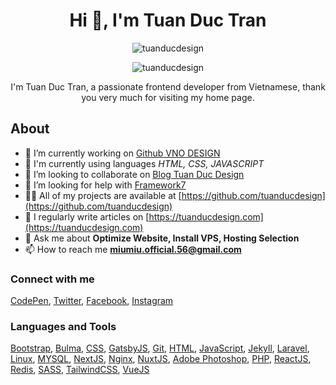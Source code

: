 <h1 align="center">Hi 👋, I'm Tuan Duc Tran</h1>

<p align="center"><img src="http://github-readme-streak-stats.herokuapp.com?user=tuanducdesign&theme=github-light&hide_border=true&date_format=j%2Fn%5B%2FY%5D" alt="tuanducdesign" /></p>

<p align="center"><img src="https://komarev.com/ghpvc/?username=tuanducdesign&label=Profile%20views&color=0e75b6&style=flat" alt="tuanducdesign" /></p>

<p align="center">I'm Tuan Duc Tran, a passionate frontend developer from Vietnamese, thank you very much for visiting my home page.</p>

## About

- 🔭 I’m currently working on [Github VNO DESIGN](https://github.com/vnodesign)
- 🌱 I'm currently using languages *HTML, CSS, JAVASCRIPT*
- 👯 I’m looking to collaborate on [Blog Tuan Duc Design](https://tuanducdesign.com)
- 🤝 I’m looking for help with [Framework7](https://framework7.io)
- 👨‍💻 All of my projects are available at [https://github.com/tuanducdesign](https://github.com/tuanducdesign)
- 📝 I regularly write articles on [https://tuanducdesign.com](https://tuanducdesign.com)
- 💬 Ask me about **Optimize Website, Install VPS, Hosting Selection**
- 📫 How to reach me **miumiu.official.56@gmail.com**

### Connect with me

[CodePen](https://codepen.io/tuanducdesign), [Twitter](https://twitter.com/tuanducdesign), [Facebook](https://fb.com/tuanduc.support), [Instagram](https://instagram.com/mi.profile.56)

### Languages and Tools

[Bootstrap](https://getbootstrap.com), [Bulma](https://bulma.io/), [CSS](https://www.w3schools.com/css/), [GatsbyJS](https://www.gatsbyjs.com/), [Git](https://git-scm.com/), [HTML](https://www.w3.org/html/), [JavaScript](https://developer.mozilla.org/en-US/docs/Web/JavaScript), [Jekyll](https://jekyllrb.com/), [Laravel](https://laravel.com/), [Linux](https://www.linux.org/), [MYSQL](https://www.mysql.com/), [NextJS](https://nextjs.org/), [Nginx](https://www.nginx.com), [NuxtJS](https://nuxtjs.org/), [Adobe Photoshop](https://www.photoshop.com/en), [PHP](https://www.php.net), [ReactJS](https://reactjs.org/), [Redis](https://redis.io), [SASS](https://sass-lang.com), [TailwindCSS](https://tailwindcss.com/), [VueJS](https://vuejs.org/)
